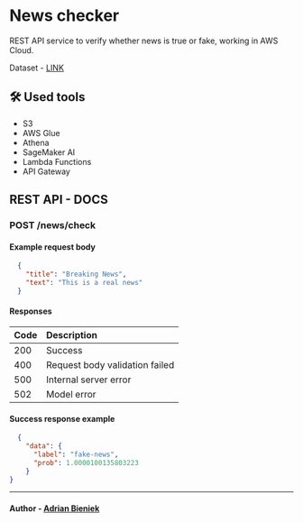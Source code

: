 # News checker
REST API service to verify whether news is true or fake, working in AWS Cloud.

Dataset - <a href="https://www.kaggle.com/datasets/emineyetm/fake-news-detection-datasets" rel="noopener noreferer" target="_blank">LINK</a>

## 🛠️ Used tools
<ul>
  <li>S3</li>
  <li>AWS Glue</li>
  <li>Athena</li>
  <li>SageMaker AI</li>
  <li>Lambda Functions</li>
  <li>API Gateway</li>
</ul>

## REST API - DOCS

### POST /news/check


#### Example request body
```JSON
  {
    "title": "Breaking News",
    "text": "This is a real news"
  }
```

#### Responses
| Code | Description                       |
| :-------- | :-------------------------------- |
| 200      | Success |
| 400      | Request body validation failed |
| 500      | Internal server error |
| 502      | Model error |

#### Success response example
```JSON
  {
    "data": {
      "label": "fake-news",
      "prob": 1.0000100135803223
    }
}
```

<hr>

#### Author - [Adrian Bieniek](https://github.com/abieniek03)
